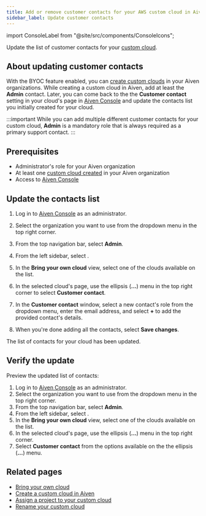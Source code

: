 ```yaml
---
title: Add or remove customer contacts for your AWS custom cloud in Aiven
sidebar_label: Update customer contacts
---
```


import ConsoleLabel from "@site/src/components/ConsoleIcons";

Update the list of customer contacts for your [custom cloud](/docs/platform/concepts/byoc).

## About updating customer contacts

With the BYOC feature enabled, you can
[create custom clouds](/docs/platform/howto/byoc/create-custom-cloud) in your Aiven
organizations. While creating a custom cloud in Aiven, add at least the
**Admin** contact. Later, you can come back to the the **Customer contact**
setting in your cloud's page in [Aiven Console](https://console.aiven.io/) and update the
contacts list you initially created for your cloud.

:::important
While you can add multiple different customer contacts for your custom cloud, **Admin** is
a mandatory role that is always required as a primary support contact.
:::

## Prerequisites

-   Administrator's role for your Aiven organization
-   At least one
    [custom cloud created](/docs/platform/howto/byoc/create-custom-cloud) in your Aiven organization
-   Access to [Aiven Console](https://console.aiven.io/)

## Update the contacts list

1.  Log in to [Aiven Console](https://console.aiven.io/) as an
    administrator.

2.  Select the organization you want to use from the dropdown menu in
    the top right corner.

3.  From the top navigation bar, select **Admin**.

4.  From the left sidebar, select <ConsoleLabel name="bringyourowncloud"/>.

5.  In the **Bring your own cloud** view, select one of the clouds
    available on the list.

6.  In the selected cloud's page, use the ellipsis (**...**) menu in
    the top right corner to select **Customer contact**.

7.  In the **Customer contact** window, select a new contact's role
    from the dropdown menu, enter the email address, and select **+** to
    add the provided contact's details.

8.  When you're done adding all the contacts, select **Save changes**.

The list of contacts for your cloud has been updated.

## Verify the update

Preview the updated list of contacts:

1.  Log in to [Aiven Console](https://console.aiven.io/) as an
    administrator.
2.  Select the organization you want to use from the dropdown menu in
    the top right corner.
3.  From the top navigation bar, select **Admin**.
4.  From the left sidebar, select <ConsoleLabel name="bringyourowncloud"/>.
5.  In the **Bring your own cloud** view, select one of the clouds
    available on the list.
6.  In the selected cloud's page, use the ellipsis (**...**) menu in
    the top right corner.
7.  Select **Customer contact** from the options available on the the
    ellipsis (**...**) menu.

## Related pages

-   [Bring your own cloud](/docs/platform/concepts/byoc)
-   [Create a custom cloud in Aiven](/docs/platform/howto/byoc/create-custom-cloud)
-   [Assign a project to your custom cloud](/docs/platform/howto/byoc/assign-project-custom-cloud)
-   [Rename your custom cloud](/docs/platform/howto/byoc/rename-custom-cloud)
